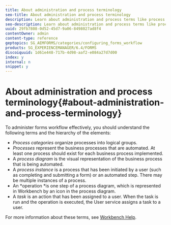 ```yaml
---
title: About administration and process terminology
seo-title: About administration and process terminology
description: Learn about administration and process terms like process instance, process diagram and operation.
seo-description: Learn about administration and process terms like process instance, process diagram and operation.
uuid: 29fb7808-0d52-45d7-9a06-8498027ad8f4
contentOwner: admin
content-type: reference
geptopics: SG_AEMFORMS/categories/configuring_forms_workflow
products: SG_EXPERIENCEMANAGER/6.4/FORMS
discoiquuid: 1d61e448-717b-4d98-aaf2-e084a27d7d00
index: y
internal: n
snippet: y
---
```


# About administration and process terminology{#about-administration-and-process-terminology}

To administer forms workflow effectively, you should understand the following terms and the hierarchy of the elements:

* *Process categories* organize processes into logical groups.
* *Processes* represent the business processes that are automated. At least one process should exist for each business process implemented. 
* A *process diagram* is the visual representation of the business process that is being automated. 
* A *process instance* is a process that has been initiated by a user (such as completing and submitting a form) or an automated step. There may be multiple instances of a process.
* An *operation *is one step of a process diagram, which is represented in Workbench by an icon in the process diagram.
* A *task* is an action that has been assigned to a user. When the task is run and the operation is executed, the User service assigns a task to a user.

For more information about these terms, see [Workbench Help](http://www.adobe.com/go/learn_aemforms_workbench_63).
